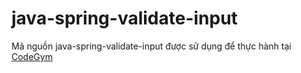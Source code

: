 # java-spring-validate-input
Mã nguồn java-spring-validate-input được sử dụng để thực hành tại [CodeGym](https://codegym.vn)
